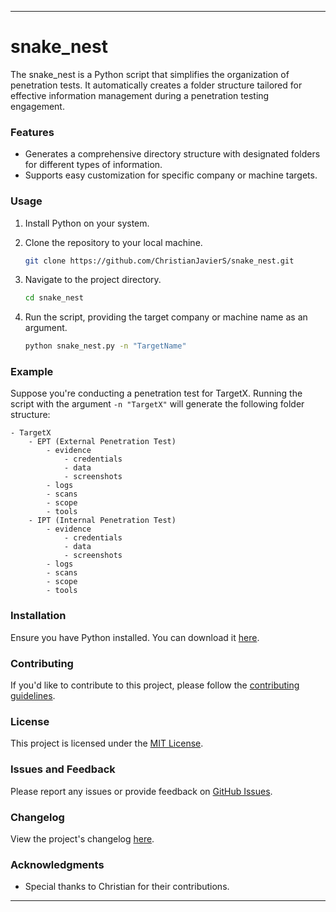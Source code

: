 
---
# snake_nest

The snake_nest is a Python script that simplifies the organization of penetration tests. It automatically creates a folder structure tailored for effective information management during a penetration testing engagement.

### Features

- Generates a comprehensive directory structure with designated folders for different types of information.
- Supports easy customization for specific company or machine targets.

### Usage

1. Install Python on your system.
2. Clone the repository to your local machine.

   ```bash
   git clone https://github.com/ChristianJavierS/snake_nest.git
   ```

3. Navigate to the project directory.

   ```bash
   cd snake_nest
   ```

4. Run the script, providing the target company or machine name as an argument.

   ```bash
   python snake_nest.py -n "TargetName"
   ```

### Example

Suppose you're conducting a penetration test for TargetX. Running the script with the argument `-n "TargetX"` will generate the following folder structure:

```
- TargetX
    - EPT (External Penetration Test)
        - evidence
            - credentials
            - data
            - screenshots
        - logs
        - scans
        - scope
        - tools
    - IPT (Internal Penetration Test)
        - evidence
            - credentials
            - data
            - screenshots
        - logs
        - scans
        - scope
        - tools
```

### Installation

Ensure you have Python installed. You can download it [here](https://www.python.org/downloads/).

### Contributing

If you'd like to contribute to this project, please follow the [contributing guidelines](CONTRIBUTING.md).

### License

This project is licensed under the [MIT License](LICENSE).

### Issues and Feedback

Please report any issues or provide feedback on [GitHub Issues](https://github.com/ChristianJavierS/snake_nest/issues).

### Changelog

View the project's changelog [here](CHANGELOG.md).

### Acknowledgments

- Special thanks to Christian for their contributions.

---
